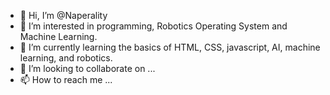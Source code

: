 - 👋 Hi, I’m @Naperality
- 👀 I’m interested in programming, Robotics Operating System and Machine Learning.
- 🌱 I’m currently learning the basics of HTML, CSS, javascript, AI, machine learning, and robotics.
- 💞️ I’m looking to collaborate on ...
- 📫 How to reach me ...

<!---
Naperality/Naperality is a ✨ special ✨ repository because its `README.md` (this file) appears on your GitHub profile.
You can click the Preview link to take a look at your changes.
--->
